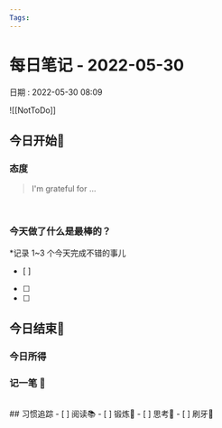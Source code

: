 ```yaml
---
Tags: 
---
```

# 每日笔记 - 2022-05-30
日期 : 2022-05-30 08:09

![[NotToDo]]

## 今日开始🌅    
### 态度
> I'm grateful for ...

<br>

### 今天做了什么是最棒的？
*记录 1~3 个今天完成不错的事儿
- [ ]  
- [ ]  
- [ ]  



## 今日结束🎴
### 今日所得



### 记一笔 📝


<br>
## 习惯追踪
- [ ] 阅读📚 
- [ ] 锻炼🥊
- [ ] 思考🧠
- [ ] 刷牙🦷